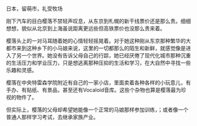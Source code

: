 日本，留萌市，礼受牧场

刚下汽车的目白樱落不禁轻声叹息，从东京到札幌的新干线票价还是那么贵。细细想想，貌似从北京到上海虽说距离更远些但高铁票价也没那么贵来着。

樱落头上的一对马耳随着她的心情轻轻摇晃着。对于她这种刚从东京那种繁华的大都市来到这种乡下的小马娘来说，这里的一切都那么的陌生和新鲜，就感觉像是进入了另一个世界。她没有告诉父母自己的行踪，她已经厌倦了现代化城市那种沉重的生活压力和学业压力，只是想逃离那种压抑的生活和学习，在大自然中寻找一些乐趣和灵感。

樱落在中央特雷森学院附近有自己的一家小店，里面卖着各种各样的小玩意儿，有手办、有贴纸、有景品，甚至还有Vocaloid音库。这些个杂物也算是樱落最为珍视的物件了。

但实际上，樱落的父母却希望她能像一个正常的马娘那样参加训练，；或者像一个普通人那样学习考试，去继承家族产业。



